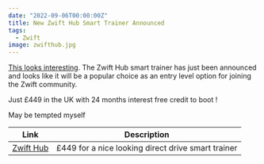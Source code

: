 ```yaml
---
date: "2022-09-06T00:00:00Z"
title: New Zwift Hub Smart Trainer Announced
tags:
  - Zwift
image: zwifthub.jpg
---
```

[This looks interesting](https://uk.zwift.com/pages/zwift-hub). The Zwift Hub smart trainer has just been announced and looks like it will be a popular choice as an entry level option for joining the Zwift community.

Just £449 in the UK with 24 months interest free credit to boot !

May be tempted myself

|Link|Description|
|--------|----|
|[Zwift Hub](https://uk.zwift.com/pages/zwift-hub)| £449 for a nice looking direct drive smart trainer |
